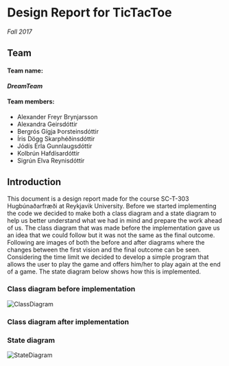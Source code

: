 # Design Report for TicTacToe
*Fall 2017*

## Team
#### Team name: 
***DreamTeam***

#### Team members:
* Alexander Freyr Brynjarsson
* Alexandra Geirsdóttir
* Bergrós Gígja Þorsteinsdóttir
* Íris Dögg Skarphéðinsdóttir
* Jódís Erla Gunnlaugsdóttir
* Kolbrún Hafdísardóttir
* Sigrún Elva Reynisdóttir


## Introduction
This document is a design report made for the course SC-T-303 Hugbúnaðarfræði at Reykjavik University. Before we started implementing the code we decided to make both a class diagram and a state diagram to help us better understand what we had in mind and prepare the work ahead of us. 
The class diagram that was made before the implementation gave us an idea that we could follow but it was not the same as the final outcome. Following are images of both the before and after diagrams where the changes between the first vision and the final outcome can be seen.
Considering the time limit we decided to develop a simple program that allows the user to play the game and offers him/her to play again at the end of a game. The state diagram below shows how this is implemented.


### Class diagram before implementation
![ClassDiagram](http://oi67.tinypic.com/33xd56w.jpg)

### Class diagram after implementation


### State diagram
![StateDiagram](http://oi63.tinypic.com/35hdxsi.jpg)
				
